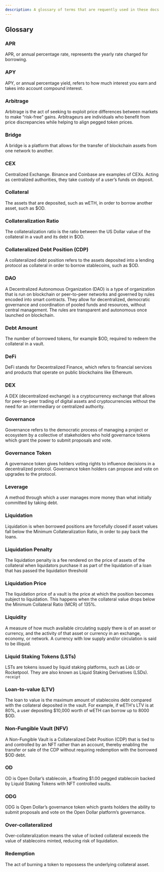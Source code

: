```yaml
---
description: A glossary of terms that are requently used in these docs and in Open Dollar.
---
```

## Glossary


### APR

APR, or annual percentage rate, represents the yearly rate charged for borrowing.

### APY

APY, or annual percentage yield, refers to how much interest you earn and takes into account compound interest.

### Arbitrage

Arbitrage is the act of seeking to exploit price differences between markets to make “risk-free” gains. Arbitrageurs are individuals who benefit from price discrepancies while helping to align pegged token prices.

### Bridge

A bridge is a platform that allows for the transfer of blockchain assets from one network to another.

### CEX

Centralized Exchange. Binance and Coinbase are examples of CEXs. Acting as centralized authorities, they take custody of a user’s funds on deposit.

### Collateral

The assets that are deposited, such as wETH, in order to borrow another asset, such as $OD. 

### Collateralization Ratio 

The collateralization ratio is the ratio between the US Dollar value of the collateral in a vault and its debt in $OD.

### Collateralized Debt Position (CDP)

A collateralized debt position refers to the assets deposited into a lending protocol as collateral in order to borrow stablecoins, such as $OD. 

### DAO

A Decentralized Autonomous Organization (DAO) is a type of organization that is run on blockchain or peer-to-peer networks and governed by rules encoded into smart contracts. They allow for decentralized, democratic governance and coordination of pooled funds and resources, without central management. The rules are transparent and autonomous once launched on blockchain.

### Debt Amount

The number of borrowed tokens, for example $OD, required to redeem the collateral in a vault.

### DeFi

DeFi stands for Decentralized Finance, which refers to financial services and products that operate on public blockchains like Ethereum.

### DEX

A DEX (decentralized exchange) is a cryptocurrency exchange that allows for peer-to-peer trading of digital assets and cryptocurrencies without the need for an intermediary or centralized authority.

### Governance

Governance refers to the democratic process of managing a project or ecosystem by a collective of stakeholders who hold governance tokens which grant the power to submit proposals and vote.

### Governance Token

A governance token gives holders voting rights to influence decisions in a decentralized protocol. Governance token holders can propose and vote on upgrades to the protocol.

### Leverage

A method through which a user manages more money than what initially committed by taking debt.

### Liquidation

Liquidation is when borrowed positions are forcefully closed if asset values fall below the Minimum Collateralization Ratio, in order to pay back the loans.

### Liquidation Penalty

The liquidation penalty is a fee rendered on the price of assets of the collateral when liquidators purchase it as part of the liquidation of a loan that has passed the liquidation threshold

### Liquidation Price

The liquidation price of a vault is the price at which the position becomes subject to liquidation. This happens when the collateral value drops below the Minimum Collateral Ratio (MCR) of 135%.

### Liquidity

A measure of how much available circulating supply there is of an asset or currency, and the activity of that asset or currency in an exchange, economy, or network. A currency with low supply and/or circulation is said to be illiquid.

### Liquid Staking Tokens (LSTs)

LSTs are tokens issued by liquid staking platforms, such as Lido or Rocketpool. They are also known as Liquid Staking Derivatives (LSDs).  `receipt`

### Loan-to-value (LTV)

The loan to value is the maximum amount of stablecoins debt compared with the collateral deposited in the vault. For example, if wETH's LTV is at 80%, a user depositing $10,000 worth of wETH can borrow up to 8000 $OD.

### Non-Fungible Vault (NFV)

A Non-Fungible Vault is a Collateralized Debt Position (CDP) that is tied to and controlled by an NFT rather than an account, thereby enabling the transfer or sale of the CDP without requiring redemption with the borrowed $OD debt. 

### OD

OD is Open Dollar’s stablecoin, a floating $1.00 pegged stablecoin backed by Liquid Staking Tokens with NFT controlled vaults. 

### ODG

ODG is Open Dollar’s governance token which grants holders the ability to submit proposals and vote on the Open Dollar platform’s governance.

### Over-collateralized

Over-collateralization means the value of locked collateral exceeds the value of stablecoins minted, reducing risk of liquidation.

### Redemption

The act of burning a token to repossess the underlying collateral asset.
